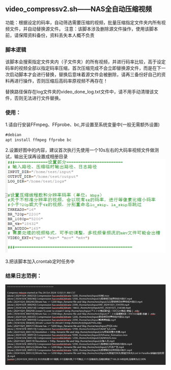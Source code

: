 ## video_compressv2.sh——NAS全自动压缩视频
功能：根据设定的码率，自动筛选需要压缩的视频，批量压缩指定文件夹内所有视频文件，并自动替换源文件。
注意：该脚本涉及删除源文件操作，使用该脚本前，请保障资料备份，资料丢失本人概不负责

### 脚本逻辑
该脚本会搜索指定文件夹内（子文件夹）的所有视频，并进行码率比较，高于设定码率的视频全部以指定码率压缩，首次压缩完成不会立即替换源文件，而是在下一次启动脚本才会进行替换，替换后意味着源文件会被删除，请再三备份好自己的资料再进行操作，否则压缩后高码率原视频不再存在！


替换路径保存在log文件夹的video_done_log.txt文件中，请不用手动清理该文件，否则无法进行文件替换。

### 使用：
1.请自行安装FFmpeg、FFprobe、bc,并设置至系统变量中(一般无需额外设置)
```
#debian
apt install ffmpeg ffprobe bc
```
2.设置好图中的内容，建议首次执行先使用一个10s左右的大码率视频文件做测试，输出无误再设置成相册目录
![](imageSS20241024-001728.png)

3.把该脚本加入crontab定时任务中

### 结果日志范例：
![](imageSS20241024-001759.png)
